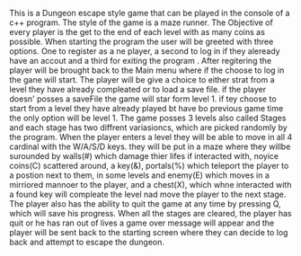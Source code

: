 This is a Dungeon escape style game that can be played in the console of a c++ program. The style of the game is a maze runner.
The Objective of every player is the get to the end of each level with as many coins as possible. 
When starting the program the user will be greeted with three options.
One to register as a ne player, a second to log in if they aleready have an accout and a third for exiting the program .
After regitering the player will be brought back to the Main menu where if the choose to log in the gane will start.
The player will be give a choice to either strat from a level they have already compleated or to load a save file. 
if the player doesn' posses a saveFile the game will star form level 1. 
if tey choose to start from a level they have already played bt have bo previous game time the only option will be level 1.
The game posses 3 levels also called Stages and each stage has two diffrent variasioncs, which are picked randomly by the program.
When the player enters a level they will be able to move in all 4 cardinal with the W/A/S/D keys.
they will be put in a maze where they willbe surounded by walls(#) which damage thier lifes if interacted with, noyice coins(C) scattered around, a key(&),
portals(%) which teleport the player to a postion next to them, in some levels and enemy(E) which moves in a mirriored mannoer to the player,
and a chest(X), which whne interacted with a found key will compleate the level nad move the player to the next stage.
The player also has the ability to quit the game at any time by pressing Q, which will save his progress.
When all the stages are cleared, the player has quit or he has ran out of lives a game over message will appear and the player will be sent back to the starting screen where they can decide
to log back and attempt to escape the dungeon.

